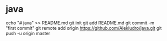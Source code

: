 # java
echo "# java" >> README.md
git init
git add README.md
git commit -m "first commit"
git remote add origin https://github.com/Alekludro/java.git
git push -u origin master
